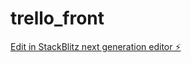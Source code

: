 # trello_front

[Edit in StackBlitz next generation editor ⚡️](https://stackblitz.com/~/github.com/NeRo0128/trello_front)